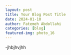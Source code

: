 ```yaml
---
layout: post
title: Your Blog Post Title
date: 2024-01-10
author: Fatemeh Abdollahi
categories: [blog]
featured-img: photo_16
---
```

-jhbjhvjhh